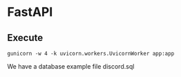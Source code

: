 # FastAPI
## Execute
```
gunicorn -w 4 -k uvicorn.workers.UvicornWorker app:app
```
We have a database example file discord.sql
